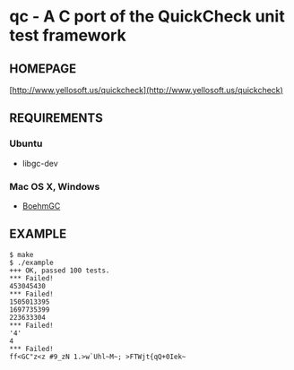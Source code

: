 # qc - A C port of the QuickCheck unit test framework

## HOMEPAGE

[http://www.yellosoft.us/quickcheck](http://www.yellosoft.us/quickcheck)

## REQUIREMENTS

### Ubuntu

 - libgc-dev

### Mac OS X, Windows

 - [BoehmGC](http://www.hpl.hp.com/personal/Hans_Boehm/gc/)

## EXAMPLE

	$ make
	$ ./example 
	+++ OK, passed 100 tests.
	*** Failed!
	453045430
	*** Failed!
	1505013395
	1697735399
	223633304
	*** Failed!
	'4'
	4
	*** Failed!
	ff<GC"z<z #9_zN	1.>w`Uhl~M~; >FTWjt{qQ+0Iek~
